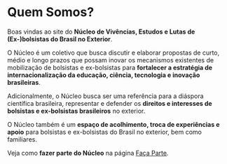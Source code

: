 # Quem Somos?

Boas vindas ao site do **Núcleo de Vivências, Estudos e Lutas de (Ex-)bolsistas do Brasil no Exterior**.

O Núcleo é um coletivo que busca discutir e elaborar propostas de curto, médio e longo prazos que possam inovar os mecanismos existentes de mobilização de bolsistas e ex-bolsistas para **fortalecer a estratégia de internacionalização da educação, ciência, tecnologia e inovação brasileiras**. 

Adicionalmente, o Núcleo busca ser uma referência para a diáspora científica brasileira, representar e defender os **direitos e interesses de bolsistas e ex-bolsistas brasileiros** no exterior.

O Núcleo também é um **espaço de acolhimento, troca de experiências e apoio** para  bolsistas e ex-bolsistas do Brasil no exterior, bem como familiares.

Veja como **fazer parte do Núcleo** na página [Faça Parte]().